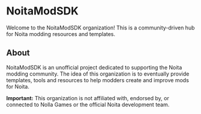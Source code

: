 # NoitaModSDK

Welcome to the NoitaModSDK organization! This is a community-driven hub for Noita modding resources and templates.

## About

NoitaModSDK is an unofficial project dedicated to supporting the Noita modding community.
The idea of ​​this organization is to eventually provide templates, tools and resources to help modders create and improve mods for Noita.

**Important:** This organization is not affiliated with, endorsed by, or connected to Nolla Games or the official Noita development team.
